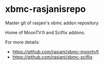 xbmc-rasjanisrepo
=================

Master git of rasjani's xbmc addon repository

Home of MoonTV.fi and Sciflix addons.

For more details:

  * https://github.com/rasjani/xbmc-moontvfi
  * https://github.com/rasjani/xbmc-sciflix

